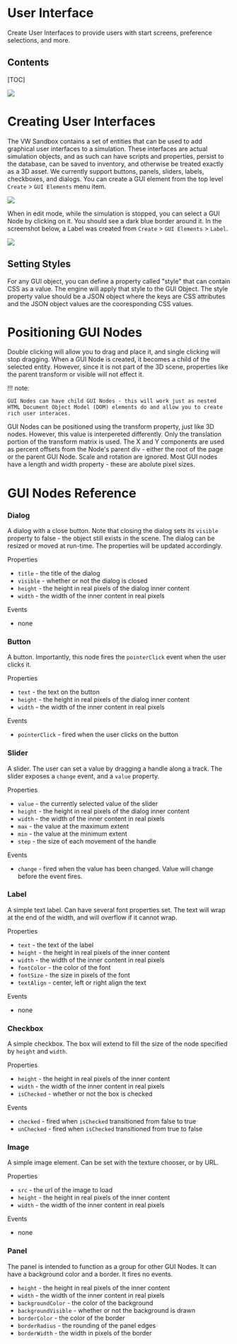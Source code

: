 <h1>User Interface</h1>

Create User Interfaces to provide users with start screens, preference selections, and more.

<h2>Contents</h2>

[TOC]

![](images/start_screen_example.png)

# Creating User Interfaces

The VW Sandbox contains a set of entities that can be used to add graphical user interfaces to a simulation. These interfaces are actual simulation objects, and as such can have scripts and properties, persist to the database, can be saved to inventory, and otherwise be treated exactly as a 3D asset. We currently support buttons, panels, sliders, labels, checkboxes, and dialogs. You can create a GUI element from the top level `Create` > `GUI Elements` menu item.

![](images/gui_elements.png) 

When in edit mode, while the simulation is stopped, you can select a GUI Node by clicking on it. You should see a dark blue border around it.  In the screenshot below, a Label was created from `Create` > `GUI Elements` > `Label`.

![](images/gui_elements_blue_border.png)

## Setting Styles

For any GUI object, you can define a property called "style" that can contain CSS as a value.  The engine will apply that style to the GUI Object.  The style property value should be a JSON object where the keys are CSS attributes and the JSON object values are the cooresponding CSS values.

# Positioning GUI Nodes

Double clicking will allow you to drag and place it, and single clicking will stop dragging.  When a GUI Node is created, it becomes a child of the selected entity. However, since it is not part of the 3D scene, properties like the parent transform or visible will not effect it. 

!!! note:

	GUI Nodes can have child GUI Nodes - this will work just as nested HTML Document Object Model (DOM) elements do and allow you to create rich user interaces.

GUI Nodes can be positioned using the transform property, just like 3D nodes. However, this value is interpereted differently. Only the translation portion of the transform matrix is used. The X and Y components are used as percent offsets from the Node's parent div - either the root of the page or the parent GUI Node. Scale and rotation are ignored. Most GUI nodes have a length and width property - these are abolute pixel sizes.

# GUI Nodes Reference

### Dialog

A dialog with a close button. Note that closing the dialog sets its `visible` property to false - the object still exists in the scene. The dialog can be resized or moved at run-time. The properties will be updated accordingly.

Properties

* `title` - the title of the dialog
* `visible` - whether or not the dialog is closed
* `height` - the height in real pixels of the dialog inner content
* `width` - the width of the inner content in real pixels

Events

* none

### Button

A button. Importantly, this node fires the `pointerClick` event when the user clicks it.

Properties

* `text` - the text on the button
* `height` - the height in real pixels of the dialog inner content
* `width` - the width of the inner content in real pixels

Events

* `pointerClick` - fired when the user clicks on the button

### Slider

A slider. The user can set a value by dragging a handle along a track. The slider exposes a `change` event, and a `value` property.

Properties

* `value` - the currently selected value of the slider
* `height` - the height in real pixels of the dialog inner content
* `width` - the width of the inner content in real pixels
* `max` - the value at the maximum extent
* `min` - the value at the minimum extent
* `step` - the size of each movement of the handle

Events

* `change` - fired when the value has been changed. Value will change before the event fires.

### Label

A simple text label. Can have several font properties set. The text will wrap at the end of the width, and will overflow if it cannot wrap.

Properties

* `text` - the text of the label
* `height` - the height in real pixels of the inner content
* `width` - the width of the inner content in real pixels
* `fontColor` - the color of the font
* `fontSize` - the size in pixels of the font
* `textAlign` - center, left or right align the text

Events

* none

### Checkbox

A simple checkbox. The box will extend to fill the size of the node specified by `height` and `width`.

Properties

* `height` - the height in real pixels of the inner content
* `width` - the width of the inner content in real pixels
* `isChecked` - whether or not the box is checked

Events

* `checked` - fired when `isChecked` transitioned from false to true
* `unChecked` - fired when `isChecked` transitioned from true to false

### Image

A simple image element. Can be set with the texture chooser, or by URL. 

Properties

* `src` - the url of the image to load
* `height` - the height in real pixels of the inner content
* `width` - the width of the inner content in real pixels

Events

* none

### Panel

The panel is intended to function as a group for other GUI Nodes. It can have a background color and a border. It fires no events.

* `height` - the height in real pixels of the inner content
* `width` - the width of the inner content in real pixels
* `backgroundColor` - the color of the background
* `backgroundVisible` - whether or not the background is drawn
* `borderColor` - the color of the border
* `borderRadius` - the rounding of the panel edges
* `borderWidth` - the width in pixels of the border